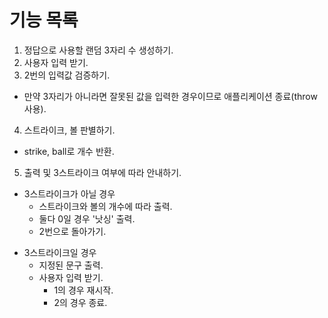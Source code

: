 # 기능 목록

1. 정답으로 사용할 랜덤 3자리 수 생성하기.
2. 사용자 입력 받기.
3. 2번의 입력값 검증하기.

- 만약 3자리가 아니라면 잘못된 값을 입력한 경우이므로 애플리케이션 종료(throw 사용).

4. 스트라이크, 볼 판별하기.

- strike, ball로 개수 반환.

5. 출력 및 3스트라이크 여부에 따라 안내하기.

- 3스트라이크가 아닐 경우
  - 스트라이크와 볼의 개수에 따라 출력.
  - 둘다 0일 경우 '낫싱' 출력.
  - 2번으로 돌아가기.

* 3스트라이크일 경우
  - 지정된 문구 출력.
  - 사용자 입력 받기.
    - 1의 경우 재시작.
    - 2의 경우 종료.
